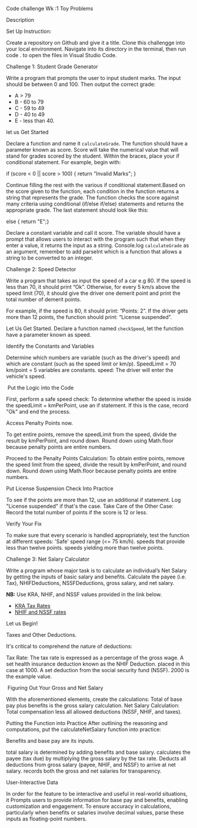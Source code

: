 
Code challenge Wk :1 Toy Problems

Description


Set Up Instruction:

Create a repository on Github and give it a title. Clone this challengge into your local environment. Navigate into its directory in the terminal, then run code . to open the files in Visual Studio Code. 

 Challenge 1: Student Grade Generator

Write a program that prompts the user to input student marks. The input should be between 0 and 100. Then output the correct grade:

- A > 79
- B - 60 to 79
- C - 59 to 49
- D - 40 to 49
- E - less than 40.

let us Get Started

Declare a function and name it `calculateGrade`. The function should have a parameter known as score. Score will take the numerical value that will stand for grades scored by the student. Within the braces, place your if conditional statement.
For example, begin with:

 if (score < 0 || score > 100) {
      return "Invalid Marks";
    }
    
Continue filling the rest with the various if conditional statement.Based on the score given to the function, each condition in the function returns a string that represents the grade. The function checks the score against many criteria using conditional (if/else if/else) statements and returns the appropriate grade. The last statement should look like this:

  else {
      return "E";}

Declare a constant variable and call it score. The variable should have a prompt that allows users to interact with the program such that when they enter a value, it returns the input as a string.
Console.log `calculateGrade` as an argument, remember to add parseInt which is a function that allows a string to be converted to an integer.



Challenge 2: Speed Detector

Write a program that takes as input the speed of a car e.g 80. If the speed is less than 70, it should print “Ok”. Otherwise, for every 5 km/s above the speed limit (70), it should give the driver one demerit point and print the total number of demerit points.

For example, if the speed is 80, it should print: “Points: 2”. If the driver gets more than 12 points, the function should print: “License suspended”.

Let Us Get Started.
Declare a function named `checkSpeed`, let the function have a parameter known as speed.

Identify the Constants and Variables

Determine which numbers are variable (such as the driver's speed) and which are constant (such as the speed limit or km/p).
SpeedLimit = 70 km/point = 5 variables are constants.
speed: The driver will enter the vehicle's speed.

 Put the Logic into the Code

First, perform a safe speed check:
To determine whether the speed is inside the speedLimit + kmPerPoint, use an if statement. If this is the case, record "Ok" and end the process.

Access Penalty Points now. 

To get entire points, remove the speedLimit from the speed, divide the result by kmPerPoint, and round down.
Round down using Math.floor because penalty points are entire numbers.

Proceed to the Penalty Points Calculation: To obtain entire points, remove the speed limit from the speed, divide the result by kmPerPoint, and round down.
Round down using Math.floor because penalty points are entire numbers.

Put License Suspension Check Into Practice

To see if the points are more than 12, use an additional if statement. Log "License suspended" if that's the case.
Take Care of the Other Case:
Record the total number of points if the score is 12 or less.

 Verify Your Fix

To make sure that every scenario is handled appropriately, test the function at different speeds:
'Safe' speed range (<= 75 km/h).
speeds that provide less than twelve points.
speeds yielding more than twelve points.




Challenge 3: Net Salary Calculator

Write a program whose major task is to calculate an individual’s Net Salary by getting the inputs of basic salary and benefits. Calculate the payee (i.e. Tax), NHIFDeductions, NSSFDeductions, gross salary, and net salary.

**NB:** Use KRA, NHIF, and NSSF values provided in the link below.

- [KRA Tax Rates](https://www.kra.go.ke/en/individual/calculate-tax/calculating-tax/paye)
- [NHIF and NSSF rates](https://www.aren.co.ke/payroll/taxrates.htm)

Let us Begin!

Taxes and Other Deductions.

It's critical to comprehend the nature of deductions:

Tax Rate: The tax rate is expressed as a percentage of the gross wage. 
A set health insurance deduction known as the NHIF Deduction. placed in this case at 1000.
A set deduction from the social security fund (NSSF). 2000 is the example value.

 Figuring Out Your Gross and Net Salary

With the aforementioned elements, create the calculations:
Total of base pay plus benefits is the gross salary calculation.
Net Salary Calculation: Total compensation less all allowed deductions (NSSF, NHIF, and taxes).

Putting the Function into Practice
After outlining the reasoning and computations, put the calculateNetSalary function into practice:

Benefits and base pay are its inputs.

total salary is determined by adding benefits and base salary.
calculates the payee (tax due) by multiplying the gross salary by the tax rate.
Deducts all deductions from gross salary (payee, NHIF, and NSSF) to arrive at net salary.
records both the gross and net salaries for transparency.

User-Interactive Data

In order for the feature to be interactive and useful in real-world situations, it Prompts users to provide information for base pay and benefits, enabling customization and engagement.
To ensure accuracy in calculations, particularly when benefits or salaries involve decimal values, parse these inputs as floating-point numbers.


